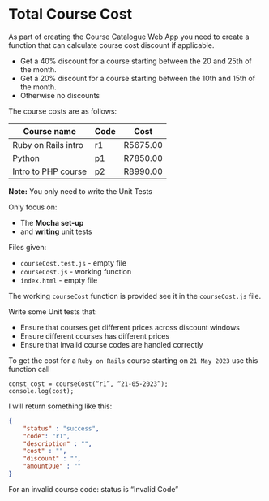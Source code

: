 # Total Course Cost

As part of creating the Course Catalogue Web App you need to create a function that can calculate course cost discount if applicable.

* Get a 40% discount for a course starting between the 20 and 25th of the month.
* Get a 20% discount for a course starting between the 10th and 15th of the month.
* Otherwise no discounts

The course costs are as follows:

Course name | Code | Cost
------------|-----|----------
Ruby on Rails intro| r1	|R5675.00
Python     		| p1 |R7850.00
Intro to PHP course   	| p2	|R8990.00


**Note:** You only need to write the Unit Tests

Only focus on:

  * The **Mocha set-up** 
  * and **writing** unit tests

Files given:

* `courseCost.test.js` - empty file
* `courseCost.js` - working function
* `index.html` - empty file

The working `courseCost` function is provided see it in the `courseCost.js` file.

Write some Unit tests that:

* Ensure that courses get different prices across discount windows
* Ensure different courses has different prices
* Ensure that invalid course codes are handled correctly


To get the cost for a `Ruby on Rails` course starting on `21 May 2023` use this function call

```	
const cost = courseCost(“r1”, “21-05-2023”);
console.log(cost);
```

I will return something like this:

```json
{
	"status" : "success",
	"code": "r1",
	"description" : "",
	"cost" : "",
	"discount" : "", 
	"amountDue" : ""
}
```

For an invalid course code: status is “Invalid Code”

